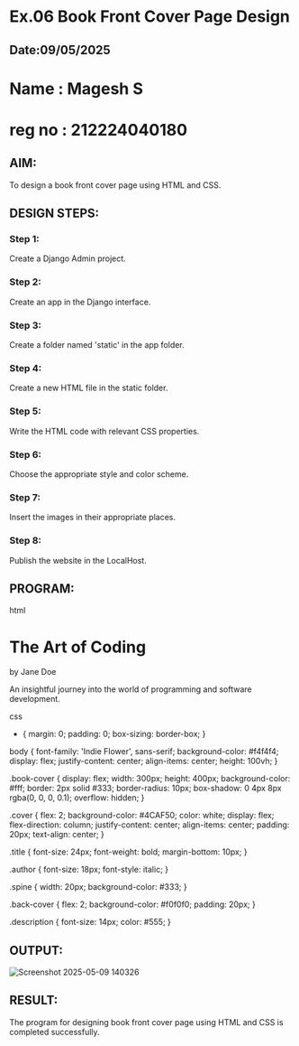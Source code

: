 # Ex.06 Book Front Cover Page Design
## Date:09/05/2025
# Name : Magesh S
# reg no : 212224040180

## AIM:
To design a book front cover page using HTML and CSS.

## DESIGN STEPS:

### Step 1:
Create a Django Admin project.

### Step 2:
Create an app in the Django interface.

### Step 3:
Create a folder named 'static' in the app folder.

### Step 4:
Create a new HTML file in the static folder.

### Step 5:
Write the HTML code with relevant CSS properties.

### Step 6:
Choose the appropriate style and color scheme.

### Step 7:
Insert the images in their appropriate places.

### Step 8:
Publish the website in the LocalHost.

## PROGRAM:
html
<!DOCTYPE html>
<html lang="en">
<head>
  <meta charset="UTF-8">
  <meta name="viewport" content="width=device-width, initial-scale=1.0">
  <title>Book Cover</title>
  <link href="https://fonts.googleapis.com/css2?family=Indie+Flower&display=swap" rel="stylesheet">
  <link rel="stylesheet" href="styles.css">
</head>
<body>
  <div class="book-cover">
    <div class="cover">
      <h1 class="title">The Art of Coding</h1>
      <p class="author">by Jane Doe</p>
    </div>
    <div class="spine"></div>
    <div class="back-cover">
      <p class="description">An insightful journey into the world of programming and software development.</p>
    </div>
  </div>
</body>
</html>

css
* {
  margin: 0;
  padding: 0;
  box-sizing: border-box;
}

body {
  font-family: 'Indie Flower', sans-serif;
  background-color: #f4f4f4;
  display: flex;
  justify-content: center;
  align-items: center;
  height: 100vh;
}

.book-cover {
  display: flex;
  width: 300px;
  height: 400px;
  background-color: #fff;
  border: 2px solid #333;
  border-radius: 10px;
  box-shadow: 0 4px 8px rgba(0, 0, 0, 0.1);
  overflow: hidden;
}

.cover {
  flex: 2;
  background-color: #4CAF50;
  color: white;
  display: flex;
  flex-direction: column;
  justify-content: center;
  align-items: center;
  padding: 20px;
  text-align: center;
}

.title {
  font-size: 24px;
  font-weight: bold;
  margin-bottom: 10px;
}

.author {
  font-size: 18px;
  font-style: italic;
}

.spine {
  width: 20px;
  background-color: #333;
}

.back-cover {
  flex: 2;
  background-color: #f0f0f0;
  padding: 20px;
}

.description {
  font-size: 14px;
  color: #555;
}


## OUTPUT:
![Screenshot 2025-05-09 140326](https://github.com/user-attachments/assets/dfd1eb2b-2949-4705-bbfa-ba688ba74ec9)


## RESULT:
The program for designing book front cover page using HTML and CSS is completed successfully.
